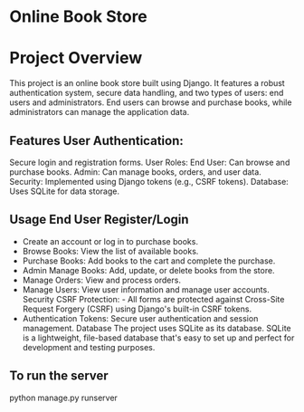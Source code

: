 
# Online Book Store




# Project Overview
This project is an online book store built using Django. It features a robust authentication system, secure data handling, and two types of users: end users and administrators. End users can browse and purchase books, while administrators can manage the application data.



## Features User Authentication:
Secure login and registration forms. User Roles: End User: Can browse and purchase books. Admin: Can manage books, orders, and user data. Security: Implemented using Django tokens (e.g., CSRF tokens). Database: Uses SQLite for data storage.



## Usage End User Register/Login

- Create an account or log in to purchase books. 
- Browse Books: View the list of available books. 
- Purchase Books: Add books to the cart and complete the purchase.
- Admin Manage Books: Add, update, or delete books from the store. 
- Manage Orders: View and process orders. 
- Manage Users: View user information and manage user accounts. Security CSRF Protection: - All forms are protected against Cross-Site Request Forgery (CSRF) using Django's built-in CSRF tokens. 
- Authentication Tokens: Secure user authentication and session management. Database The project uses SQLite as its database. SQLite is a lightweight, file-based database that's easy to set up and perfect for development and testing purposes.

## To run the server
python manage.py runserver


